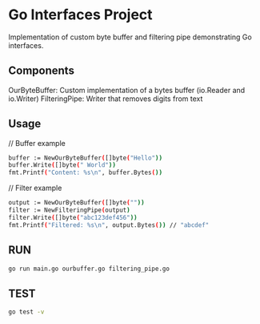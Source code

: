 # Go Interfaces Project
Implementation of custom byte buffer and filtering pipe demonstrating Go interfaces.
## Components

OurByteBuffer: Custom implementation of a bytes buffer (io.Reader and io.Writer)
FilteringPipe: Writer that removes digits from text

## Usage

// Buffer example
```bash
buffer := NewOurByteBuffer([]byte("Hello"))
buffer.Write([]byte(" World"))
fmt.Printf("Content: %s\n", buffer.Bytes())
```
// Filter example
```bash
output := NewOurByteBuffer([]byte(""))
filter := NewFilteringPipe(output)
filter.Write([]byte("abc123def456"))
fmt.Printf("Filtered: %s\n", output.Bytes()) // "abcdef"
```
## RUN
```bash
go run main.go ourbuffer.go filtering_pipe.go
```
## TEST 
```bash
go test -v
```
